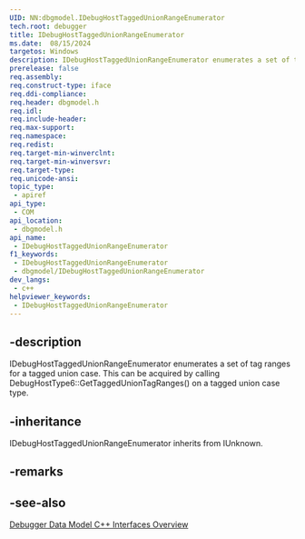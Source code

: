 ```yaml
---
UID: NN:dbgmodel.IDebugHostTaggedUnionRangeEnumerator
tech.root: debugger
title: IDebugHostTaggedUnionRangeEnumerator
ms.date:  08/15/2024
targetos: Windows
description: IDebugHostTaggedUnionRangeEnumerator enumerates a set of tag ranges for a tagged union case. (dbgmodel.h) 
prerelease: false
req.assembly: 
req.construct-type: iface
req.ddi-compliance: 
req.header: dbgmodel.h
req.idl: 
req.include-header: 
req.max-support: 
req.namespace: 
req.redist: 
req.target-min-winverclnt: 
req.target-min-winversvr: 
req.target-type: 
req.unicode-ansi: 
topic_type:
 - apiref
api_type:
 - COM
api_location:
 - dbgmodel.h
api_name:
 - IDebugHostTaggedUnionRangeEnumerator
f1_keywords:
 - IDebugHostTaggedUnionRangeEnumerator
 - dbgmodel/IDebugHostTaggedUnionRangeEnumerator
dev_langs:
 - c++
helpviewer_keywords:
 - IDebugHostTaggedUnionRangeEnumerator
---
```


## -description

IDebugHostTaggedUnionRangeEnumerator enumerates a set of tag ranges for a tagged union case. This can be acquired by calling DebugHostType6::GetTaggedUnionTagRanges() on a tagged union case type.

## -inheritance

IDebugHostTaggedUnionRangeEnumerator inherits from IUnknown.

## -remarks

## -see-also

[Debugger Data Model C++ Interfaces Overview](/windows-hardware/drivers/debugger/data-model-cpp-overview)
